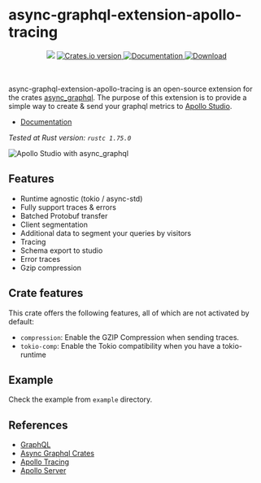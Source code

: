 async-graphql-extension-apollo-tracing
====

<div align="center">
  <!-- CI -->
  <img src="https://github.com/Miaxos/async_graphql_apollo_studio_extension/actions/workflows/ci.yml/badge.svg" />
  <!-- Crates version -->
  <a href="https://crates.io/crates/async-graphql-extension-apollo-tracing">
    <img src="https://img.shields.io/crates/v/async-graphql-extension-apollo-tracing.svg?style=flat-square"
    alt="Crates.io version" />
  </a>
  <!-- Documentation -->
  <a href="https://docs.rs/async-graphql-extension-apollo-tracing/">
    <img src="https://docs.rs/async-graphql-extension-apollo-tracing/badge.svg?style=flat-square"
      alt="Documentation" />
  </a>
  <!-- Downloads -->
  <a href="https://crates.io/crates/async-graphql-extension-apollo-tracing">
    <img src="https://img.shields.io/crates/d/async-graphql-extension-apollo-tracing.svg?style=flat-square"
      alt="Download" />
  </a>
</div>
<br />
<br />


async-graphql-extension-apollo-tracing is an open-source extension for the crates [async_graphql](https://github.com/async-graphql/async-graphql). The purpose of this extension is to provide a simple way to create & send your graphql metrics to [Apollo Studio](https://studio.apollographql.com/).

- [Documentation](https://docs.rs/async-graphql-extension-apollo-tracing/)

_Tested at Rust version: `rustc 1.75.0`_

![Apollo Studio with async_graphql](apollo-studio.png?raw=true "Apollo Studio with async_graphql")

## Features

* Runtime agnostic (tokio / async-std)
* Fully support traces & errors
* Batched Protobuf transfer
* Client segmentation
* Additional data to segment your queries by visitors
* Tracing
* Schema export to studio
* Error traces
* Gzip compression

## Crate features

This crate offers the following features, all of which are not activated by default:

- `compression`: Enable the GZIP Compression when sending traces.
- `tokio-comp`: Enable the Tokio compatibility  when you have a tokio-runtime

## Example

Check the example from `example` directory.

## References

* [GraphQL](https://graphql.org)
* [Async Graphql Crates](https://github.com/async-graphql/async-graphql)
* [Apollo Tracing](https://github.com/apollographql/apollo-tracing)
* [Apollo Server](https://github.com/apollographql/apollo-server)
